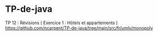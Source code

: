 # TP-de-java

TP 12 : Révisions 
( Exercice 1 : Hôtels et appartements )
https://github.com/ncarpent/TP-de-java/tree/main/src/fr/umlv/monopoly
